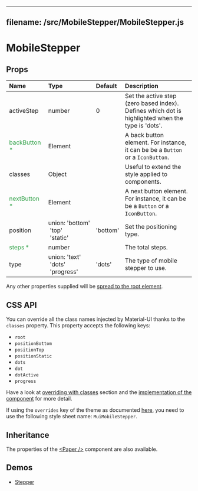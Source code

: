 <!--- This documentation is automatically generated, do not try to edit it. -->

---
filename: /src/MobileStepper/MobileStepper.js
---

# MobileStepper



## Props

| Name | Type | Default | Description |
|:-----|:-----|:--------|:------------|
| activeStep | number | 0 | Set the active step (zero based index). Defines which dot is highlighted when the type is 'dots'. |
| <span style="color: #31a148">backButton *</span> | Element |  | A back button element. For instance, it can be be a `Button` or a `IconButton`. |
| classes | Object |  | Useful to extend the style applied to components. |
| <span style="color: #31a148">nextButton *</span> | Element |  | A next button element. For instance, it can be be a `Button` or a `IconButton`. |
| position | union:&nbsp;'bottom'<br>&nbsp;'top'<br>&nbsp;'static'<br> | 'bottom' | Set the positioning type. |
| <span style="color: #31a148">steps *</span> | number |  | The total steps. |
| type | union:&nbsp;'text'<br>&nbsp;'dots'<br>&nbsp;'progress'<br> | 'dots' | The type of mobile stepper to use. |

Any other properties supplied will be [spread to the root element](/customization/api#spread).

## CSS API

You can override all the class names injected by Material-UI thanks to the `classes` property.
This property accepts the following keys:
- `root`
- `positionBottom`
- `positionTop`
- `positionStatic`
- `dots`
- `dot`
- `dotActive`
- `progress`

Have a look at [overriding with classes](/customization/overrides#overriding-with-classes) section
and the [implementation of the component](https://github.com/callemall/material-ui/tree/v1-beta/src/MobileStepper/MobileStepper.js)
for more detail.

If using the `overrides` key of the theme as documented
[here](/customization/themes#customizing-all-instances-of-a-component-type),
you need to use the following style sheet name: `MuiMobileStepper`.

## Inheritance

The properties of the [&lt;Paper /&gt;](/api/paper) component are also available.

## Demos

- [Stepper](/demos/stepper)

